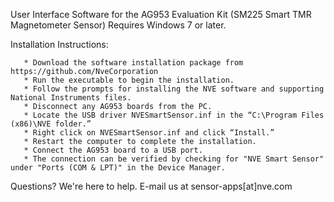User Interface Software for the AG953 Evaluation Kit (SM225 Smart TMR Magnetometer Sensor) Requires Windows 7 or later.

Installation Instructions:

       * Download the software installation package from https://github.com/NveCorporation
       * Run the executable to begin the installation.
       * Follow the prompts for installing the NVE software and supporting National Instruments files.
       * Disconnect any AG953 boards from the PC.
       * Locate the USB driver NVESmartSensor.inf in the “C:\Program Files (x86)\NVE folder.”
       * Right click on NVESmartSensor.inf and click “Install.”
       * Restart the computer to complete the installation.
       * Connect the AG953 board to a USB port.
       * The connection can be verified by checking for "NVE Smart Sensor" under "Ports (COM & LPT)" in the Device Manager.

Questions? We're here to help. E-mail us at sensor-apps[at]nve.com
